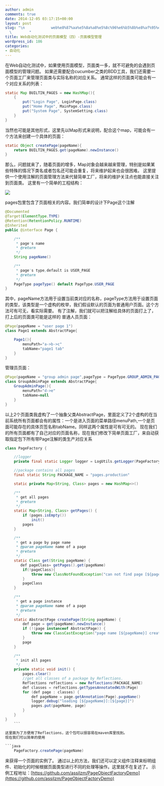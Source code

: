 ```yaml
---
author: admin
comments: true
date: 2014-12-05 03:17:15+00:00
layout: post
slug: "\n            web%e8%87%aa%e5%8a%a8%e5%8c%96%e6%b5%8b%e8%af%95%e4%b8%ad%e7%9a%84%e9%a1%b5%e9%9d%a2%e6%a8%a1%e5%9e%8b%ef%bc%88%e5%9b%9b%ef%bc%89-%e9%a1%b5%e9%9d%a2%e6%a8%a1%e5%9e%8b%e7%ae%a1%e7%90%86\n\
  \        "
title: Web自动化测试中的页面模型（四）-页面模型管理
wordpress_id: 186
categories:
- 自动化
---
```

在Web自动化测试中，如果使用页面模型，页面类一多，就不可避免的会遇到页面模型的管理问题。
如果还需要配合cucumber之类的BDD工具，我们还需要一个页面工厂来管理页面类与实际名称的对应关系。
通常这样的页面类可能会有一个对应关系的列表：
```java
static Map BUILTIN_PAGES = new HashMap(){
    {
        put("Login Page", LoginPage.class)
        put("Home Page", MainPage.class)
        put("System Page", SystemSetting.class)
    }
}
```
当然也可能是其他形式，这里先以Map形式来说明，配合这个map，可能会有一个方法来创建一个具体的页面：
```java
static Object createPage(pageName){
    return BUILTIN_PAGES.get(pageName).newInstance()
}
```
那么，问题就来了，随着页面的增多，Map对象会越来越来管理，特别是如果某些特殊的情况下类名或者包名还可能会重复，将来维护起来也会很困难。
这里提供一个使用注解的页面管理方法来代替简单工厂，将来的维护关注点也能直接关注到页面类。
这里有一个简单的工程结构：

![](http://img.blog.csdn.net/20141119152431349)

pages包里包含了页面相关的内容。我们简单的设计下Page这个注解

```java
@Documented
@Target(ElementType.TYPE)
@Retention(RetentionPolicy.RUNTIME)
@Inherited
public @interface Page {

    /**
     * page's name
     * @return
     */
    String pageName()

    /**
     * page's type,default is USER_PAGE
     * @return
     */
    PageType pageType() default PageType.USER_PAGE
}
```

其中，pageName方法用于设置当前类对应的名称，pageType方法用于设置页面的类型，该类型是一个虚构的枚举，我们假设默认的页面为普通用户页面。这个方法可有可无，看实际需要。
有了注解，我们就可以把注解给具体的页面打上了，打上后的页面类可能是这样的
普通人员页面：

```java
@Page(pageName = "user page 1")
class Page1 extends AbstractPage{

    Page1(){
        menuPath="a->b->c"
        tabName="page1 tab"
    }
}
```

管理员页面：

```java
@Page(pageName = "group admin page",pageType = PageType.GROUP_ADMIN_PAGE)
class GroupAdminPage extends AbstractPage{
    GroupAdminPage(){
        menuPath="d->e"
        tabName=null
    }
}
```

以上2个页面类我虚构了一个抽象父类AbstractPage，里面定义了2个虚构的在当前系统所有页面都会有的属性：一个是进入页面的菜单路径menuPath,一个是页面可能存在的具体页签名称tabName。同样这两个属性是可有可无的。
现在我们的所有页面都有了自己对应的页面名称，现在我们修改下简单页面工厂，来自动获取指定包下所有带Page注解的类生产对应关系
```java
class PageFactory {

    //logger
    private final static Logger logger = LogUtils.getLogger(PageFactory)

    //package contains all pages
    final static String PACKAGE_NAME = "pages.production"

    static private Map<String, Class> pages = new HashMap<>()

    /**
     * get all pages
     * @return
     */
    static Map<String, Class> getPages() {
        if (pages.isEmpty())
            init()
        pages
    }

    /**
     * get a page by page name
     * @param pageName name of a page
     * @return
     */
    static Class get(String pageName) {
       def pageClass= getPages().get(pageName)
        if(!pageClass){
            throw new ClassNotFoundException("can not find page [${pageName}]")
        }
        pageClass
    }

    /**
     * get a page instance
     * @param pageName name of a page
     * @return
     */
    static AbstractPage createPage(String pageName) {
        def page = get(pageName).newInstance()
        if (!(page instanceof AbstractPage)) {
            throw new ClassCastException("page name [${pageName}] create a page [${page.class}] is not a instance of AbstractPage.")
        }
        page
    }

    /**
     * init all pages
     */
    private static void init() {
        pages.clear()
        //get all classes of a package by Reflections.
        Reflections reflections = new Reflections(PACKAGE_NAME)
        def classes = reflections.getTypesAnnotatedWith(Page)
        for (def page : classes) {
            def pageName = page.getAnnotation(Page).pageName()
            logger.debug("loading [${pageName}]:[${page}]")
            pages.put(pageName, page)
        }
    }
}
    ```

这里面为了方便用了Reflections，这个包可以很容易在maven库里找到。
现在我们可以简单的使用

```java
    PageFactory.createPage(pageName)
```

来获得一个页面的实例了。
通过以上的方法，我们还可以定义组件注释来标明组件、初始化的时候根据页面类型进行不同的处理等操作。这里就不在复述了。
示例工程地址：[https://github.com/assilzm/PageObjectFactoryDemo](https://github.com/assilzm/PageObjectFactoryDemo)

